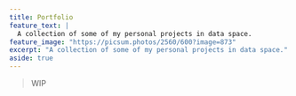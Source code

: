 ```yaml
---
title: Portfolio
feature_text: |
  A collection of some of my personal projects in data space. 
feature_image: "https://picsum.photos/2560/600?image=873"
excerpt: "A collection of some of my personal projects in data space."
aside: true
---
```



> WIP